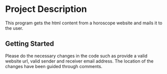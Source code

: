 # Project Description

This program gets the html content from a horoscope website and mails it to the user.

## Getting Started

Please do the necessary changes in the code such as provide a valid website url, valid sender and receiver email address. The location of the changes have been guided through comments.

